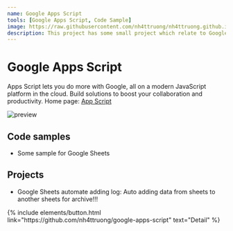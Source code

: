 ```yaml
---
name: Google Apps Script
tools: [Google Apps Script, Code Sample]
image: https://raw.githubusercontent.com/nh4ttruong/nh4ttruong.github.io/main/_projects/cover/gg-apps-script.png
description: This project has some small project which relate to Google Apps Scripts such as Google Sheets, Google Form. Besides, I have some application code sample.	
---
```


# Google Apps Script

Apps Script lets you do more with Google, all on a modern JavaScript platform in the cloud. Build solutions to boost your collaboration and productivity. Home page: [App Script](https://developers.google.com/apps-script)

![preview](https://www.sketchappsources.com/resources/source-image/we-were-soldiers-landing-page-dbruggisser.jpg)

## Code samples	

- Some sample for Google Sheets

## Projects
- Google Sheets automate adding log: Auto adding data from sheets to another sheets for archive!!!

<p class="text-center">
{% include elements/button.html link="https://github.com/nh4ttruong/google-apps-script" text="Detail" %}
</p>